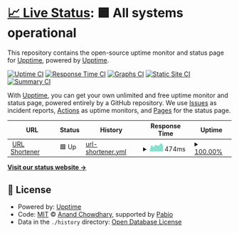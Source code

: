 # [📈 Live Status](https://upptime.github.io/upptime): <!--live status--> **🟩 All systems operational**

This repository contains the open-source uptime monitor and status page for [Upptime](https://upptime.js.org), powered by [Upptime](https://github.com/upptime/upptime).

[![Uptime CI](https://github.com/lukas-runge/status/workflows/Uptime%20CI/badge.svg)](https://github.com/lukas-runge/status/actions?query=workflow%3A%22Uptime+CI%22)
[![Response Time CI](https://github.com/lukas-runge/status/workflows/Response%20Time%20CI/badge.svg)](https://github.com/lukas-runge/status/actions?query=workflow%3A%22Response+Time+CI%22)
[![Graphs CI](https://github.com/lukas-runge/status/workflows/Graphs%20CI/badge.svg)](https://github.com/lukas-runge/status/actions?query=workflow%3A%22Graphs+CI%22)
[![Static Site CI](https://github.com/lukas-runge/status/workflows/Static%20Site%20CI/badge.svg)](https://github.com/lukas-runge/status/actions?query=workflow%3A%22Static+Site+CI%22)
[![Summary CI](https://github.com/lukas-runge/status/workflows/Summary%20CI/badge.svg)](https://github.com/lukas-runge/status/actions?query=workflow%3A%22Summary+CI%22)

With [Upptime](https://upptime.js.org), you can get your own unlimited and free uptime monitor and status page, powered entirely by a GitHub repository. We use [Issues](https://github.com/upptime/upptime/issues) as incident reports, [Actions](https://github.com/lukas-runge/status/actions) as uptime monitors, and [Pages](https://upptime.github.io/upptime) for the status page.

<!--start: status pages-->
<!-- This summary is generated by Upptime (https://github.com/upptime/upptime) -->
<!-- Do not edit this manually, your changes will be overwritten -->
<!-- prettier-ignore -->
| URL | Status | History | Response Time | Uptime |
| --- | ------ | ------- | ------------- | ------ |
| <img alt="" src="https://icons.duckduckgo.com/ip3/add.fd4.me.ico" height="13"> [URL Shortener](https://add.fd4.me) | 🟩 Up | [url-shortener.yml](https://github.com/lukas-runge/status/commits/HEAD/history/url-shortener.yml) | <details><summary><img alt="Response time graph" src="./graphs/url-shortener/response-time-week.png" height="20"> 474ms</summary><br><a href="https://lukas-runge.github.io/status/history/url-shortener"><img alt="Response time 485" src="https://img.shields.io/endpoint?url=https%3A%2F%2Fraw.githubusercontent.com%2Flukas-runge%2Fstatus%2FHEAD%2Fapi%2Furl-shortener%2Fresponse-time.json"></a><br><a href="https://lukas-runge.github.io/status/history/url-shortener"><img alt="24-hour response time 496" src="https://img.shields.io/endpoint?url=https%3A%2F%2Fraw.githubusercontent.com%2Flukas-runge%2Fstatus%2FHEAD%2Fapi%2Furl-shortener%2Fresponse-time-day.json"></a><br><a href="https://lukas-runge.github.io/status/history/url-shortener"><img alt="7-day response time 474" src="https://img.shields.io/endpoint?url=https%3A%2F%2Fraw.githubusercontent.com%2Flukas-runge%2Fstatus%2FHEAD%2Fapi%2Furl-shortener%2Fresponse-time-week.json"></a><br><a href="https://lukas-runge.github.io/status/history/url-shortener"><img alt="30-day response time 484" src="https://img.shields.io/endpoint?url=https%3A%2F%2Fraw.githubusercontent.com%2Flukas-runge%2Fstatus%2FHEAD%2Fapi%2Furl-shortener%2Fresponse-time-month.json"></a><br><a href="https://lukas-runge.github.io/status/history/url-shortener"><img alt="1-year response time 485" src="https://img.shields.io/endpoint?url=https%3A%2F%2Fraw.githubusercontent.com%2Flukas-runge%2Fstatus%2FHEAD%2Fapi%2Furl-shortener%2Fresponse-time-year.json"></a></details> | <details><summary><a href="https://lukas-runge.github.io/status/history/url-shortener">100.00%</a></summary><a href="https://lukas-runge.github.io/status/history/url-shortener"><img alt="All-time uptime 100.00%" src="https://img.shields.io/endpoint?url=https%3A%2F%2Fraw.githubusercontent.com%2Flukas-runge%2Fstatus%2FHEAD%2Fapi%2Furl-shortener%2Fuptime.json"></a><br><a href="https://lukas-runge.github.io/status/history/url-shortener"><img alt="24-hour uptime 100.00%" src="https://img.shields.io/endpoint?url=https%3A%2F%2Fraw.githubusercontent.com%2Flukas-runge%2Fstatus%2FHEAD%2Fapi%2Furl-shortener%2Fuptime-day.json"></a><br><a href="https://lukas-runge.github.io/status/history/url-shortener"><img alt="7-day uptime 100.00%" src="https://img.shields.io/endpoint?url=https%3A%2F%2Fraw.githubusercontent.com%2Flukas-runge%2Fstatus%2FHEAD%2Fapi%2Furl-shortener%2Fuptime-week.json"></a><br><a href="https://lukas-runge.github.io/status/history/url-shortener"><img alt="30-day uptime 100.00%" src="https://img.shields.io/endpoint?url=https%3A%2F%2Fraw.githubusercontent.com%2Flukas-runge%2Fstatus%2FHEAD%2Fapi%2Furl-shortener%2Fuptime-month.json"></a><br><a href="https://lukas-runge.github.io/status/history/url-shortener"><img alt="1-year uptime 100.00%" src="https://img.shields.io/endpoint?url=https%3A%2F%2Fraw.githubusercontent.com%2Flukas-runge%2Fstatus%2FHEAD%2Fapi%2Furl-shortener%2Fuptime-year.json"></a></details>

<!--end: status pages-->

[**Visit our status website →**](https://upptime.github.io/upptime)

## 📄 License

- Powered by: [Upptime](https://github.com/upptime/upptime)
- Code: [MIT](./LICENSE) © [Anand Chowdhary](https://anandchowdhary.com), supported by [Pabio](https://pabio.com)
- Data in the `./history` directory: [Open Database License](https://opendatacommons.org/licenses/odbl/1-0/)
